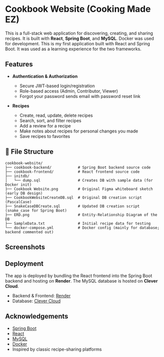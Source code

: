 # Cookbook Website (Cooking Made EZ)

This is a full-stack web application for discovering, creating, and sharing recipes. It is built with **React**, **Spring Boot**, and **MySQL**. Docker was used for development. This is my first application built with React and Spring Boot. It was used as a learning experience for the two frameworks.

## Features

- **Authentication & Authorization**
  - Secure JWT-based login/registration
  - Role-based access (Admin, Contributor, Viewer)
  - Forgot your password sends email with password reset link

- **Recipes**
  - Create, read, update, delete recipes
  - Search, sort, and filter recipes
  - Add a review for a recipe
  - Make notes about recipes for personal changes you made
  - Save recipes to favorites

## 📂 File Structure

```text
cookbook-website/
├── cookbook-backend/            # Spring Boot backend source code
├── cookbook-frontend/           # React frontend source code
├── initdb/
│   └── dump.sql                 # Creates DB with sample data (for Docker init)
├── Cookbook Website.png         # Original Figma whiteboard sketch (early DB design)
├── CookbookWebsiteCreateDB.sql  # Original DB creation script (PascalCase)
├── SnakeCaseDBCreate.sql        # Updated DB creation script (snake_case for Spring Boot)
├── ERD.png                      # Entity-Relationship Diagram of the DB
├── SampleData.txt               # Initial recipe data for testing
└── docker-compose.yml           # Docker config (mainly for database; backend commented out)
```

## Screenshots

## Deployment

The app is deployed by bundling the React frontend into the Spring Boot backend and hosting on **Render**.
The MySQL database is hosted on **Clever Cloud**.

- Backend & Frontend: [Render](https://render.com/)
- Database: [Clever Cloud](https://www.clever-cloud.com/)

## Acknowledgements

- [Spring Boot](https://spring.io/projects/spring-boot)
- [React](https://react.dev/)
- [MySQL](https://www.mysql.com/)
- [Docker](https://www.docker.com/)
- Inspired by classic recipe-sharing platforms
